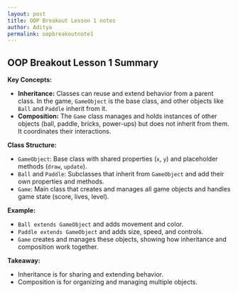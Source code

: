 ```yaml
---
layout: post 
title: OOP Breakout Lesson 1 notes
author: Aditya
permalink: oopbreakoutnote1
---
```

## OOP Breakout Lesson 1 Summary

**Key Concepts:**

- **Inheritance:** Classes can reuse and extend behavior from a parent class. In the game, `GameObject` is the base class, and other objects like `Ball` and `Paddle` inherit from it.
- **Composition:** The `Game` class manages and holds instances of other objects (ball, paddle, bricks, power-ups) but does not inherit from them. It coordinates their interactions.

**Class Structure:**

- `GameObject`: Base class with shared properties (`x`, `y`) and placeholder methods (`draw`, `update`).
- `Ball` and `Paddle`: Subclasses that inherit from `GameObject` and add their own properties and methods.
- `Game`: Main class that creates and manages all game objects and handles game state (score, lives, level).

**Example:**
- `Ball extends GameObject` and adds movement and color.
- `Paddle extends GameObject` and adds size, speed, and controls.
- `Game` creates and manages these objects, showing how inheritance and composition work together.

**Takeaway:**
- Inheritance is for sharing and extending behavior.
- Composition is for organizing and managing multiple objects.